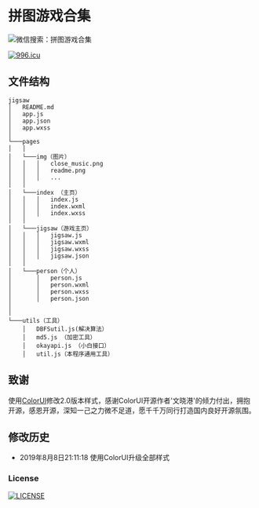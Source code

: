 
# 拼图游戏合集
![微信搜索：拼图游戏合集](./jigsaw.png)

[![996.icu](https://img.shields.io/badge/link-996.icu-red.svg)](https://996.icu)
## 文件结构
```
jigsaw
│   README.md
│   app.js
│   app.json
│   app.wxss
│
└───pages
│   │
│   └───img（图片）
│   │   │   close_music.png
│   │   │   readme.png
│   │   │   ...
│   │
│   └───index （主页）
│   │   │   index.js
│   │   │   index.wxml
│   │   │   index.wxss
│   │ 
│   └───jigsaw（游戏主页）
│   │   │   jigsaw.js
│   │   │   jigsaw.wxml
│   │   │   jigsaw.wxss
│   │   │   jigsaw.json
│   │
│   └───person（个人）
│       │   person.js
│       │   person.wxml
│       │   person.wxss
│       │   person.json
│ 
│
└───utils（工具）
    │   DBFSutil.js(解决算法）
    │   md5.js （加密工具）
    │   okayapi.js （小白接口）
    │   util.js（本程序通用工具）
```
## 致谢
  使用[ColorUI](https://github.com/weilanwl/ColorUI)修改2.0版本样式，感谢ColorUI开源作者'文晓港'的倾力付出，拥抱开源，感恩开源，深知一己之力微不足道，愿千千万同行打造国内良好开源氛围。

## 修改历史
- 2019年8月8日21:11:18 使用ColorUI升级全部样式

### License
[![LICENSE](https://img.shields.io/badge/license-NPL%20(The%20996%20Prohibited%20License)-blue.svg)](https://github.com/Ezoio/jigsaw/blob/master/LICENSE)

